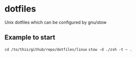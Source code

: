 # dotfiles

Unix dotfiles which can be configured by gnu/stow

## Example to start

`cd /to/this/github/repo/dotfiles/linux`
`stow -d ./zsh -t ~ .`
